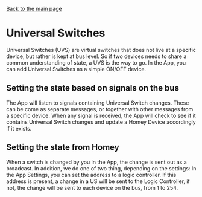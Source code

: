 [Back to the main page](index.md)

# Universal Switches
Universal Switches (UVS) are virtual switches that does not live at a specific device, but rather is kept at bus level. So if two devices needs to share a common understanding of state, a UVS is the way to go. In the App, you can add Universal Switches as a simple ON/OFF device.

## Setting the state based on signals on the bus
The App will listen to signals containing Universal Switch changes. These can be come as separate messages, or together with other messages from a specific device. When any signal is received, the App will check to see if it contains Universal Switch changes and update a Homey Device accordingly if it exists.

## Setting the state from Homey
When a switch is changed by you in the App, the change is sent out as a broadcast. In addition, we do one of two thing, depending on the settings: In the App Settings, you can set the address to a logic controller. If this address is present, a change in a US will be sent to the Logic Controller, if not, the change will be sent to each device on the bus, from 1 to 254.

